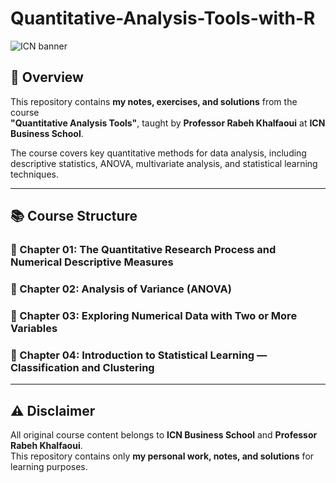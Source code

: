 # Quantitative-Analysis-Tools-with-R

![ICN banner](https://upload.wikimedia.org/wikipedia/commons/9/92/Logo_icn_business_school.png)

## 🎯 Overview

This repository contains **my notes, exercises, and solutions** from the course  
**"Quantitative Analysis Tools"**, taught by **Professor Rabeh Khalfaoui** at **ICN Business School**.

The course covers key quantitative methods for data analysis, including descriptive statistics, ANOVA, multivariate analysis, and statistical learning techniques.

---

## 📚 Course Structure

### 📌 Chapter 01: The Quantitative Research Process and Numerical Descriptive Measures
### 📌 Chapter 02: Analysis of Variance (ANOVA)
### 📌 Chapter 03: Exploring Numerical Data with Two or More Variables
### 📌 Chapter 04: Introduction to Statistical Learning — Classification and Clustering

---

## ⚠️ Disclaimer

All original course content belongs to **ICN Business School** and **Professor Rabeh Khalfaoui**.  
This repository contains only **my personal work, notes, and solutions** for learning purposes.

